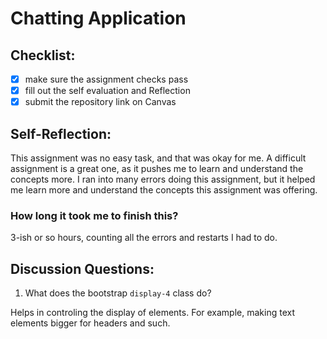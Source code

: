 Chatting Application
=====================

## Checklist:
- [x] make sure the assignment checks pass
- [x] fill out the self evaluation and Reflection
- [x] submit the repository link on Canvas

## Self-Reflection:
<!-- Write your self-reflection under this line -->
This assignment was no easy task, and that was okay for me. A difficult assignment is a great one,
as it pushes me to learn and understand the concepts more. I ran into many errors doing this assignment, but it
helped me learn more and understand the concepts this assignment was offering.

### How long it took me to finish this?

3-ish or so hours, counting all the errors and restarts I had to do.


## Discussion Questions:
1. What does the bootstrap `display-4` class do?

Helps in controling the display of elements. For example, making text elements bigger
for headers and such.